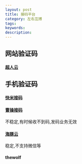 ```yaml
---
layout: post
title: 接码平台
category: 左右互搏
tags: 
keywords: 
description: 
---
```


## 网站验证码

#### [超人云](http://www.chaorendama.com/)


## 手机验证码

#### [快米接码](http://kmiyz.com/)


#### [曹操接码](http://www.caocaojm.com/login.aspx)

不稳定,有时候收不到码,发码业务无效

#### [海豚云](http://api.haitunpt.com/)

稳定,不支持微信等

#### thewolf